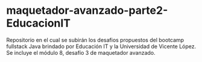 # maquetador-avanzado-parte2-EducacionIT
Repositorio en el cual se subirán los desafios propuestos del bootcamp fullstack Java brindado por Educación IT y la Universidad de Vicente López. Se incluye el módulo 8, desafío 3 de maquetador avanzado.
